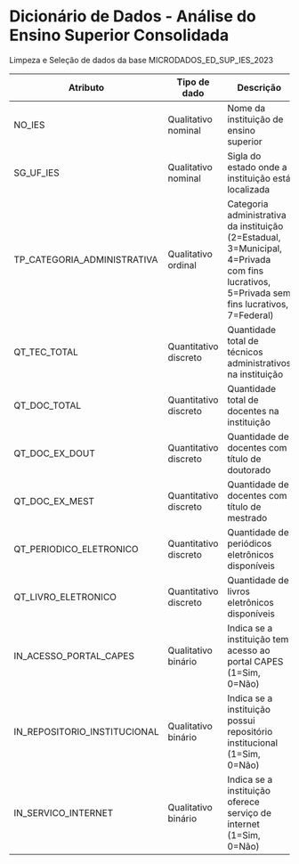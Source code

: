 # Dicionário de Dados - Análise do Ensino Superior Consolidada

Limpeza e Seleção de dados da base MICRODADOS_ED_SUP_IES_2023

| Atributo                      | Tipo de dado               | Descrição                                                                 |
|-------------------------------|----------------------------|---------------------------------------------------------------------------|
| NO_IES                        | Qualitativo nominal        | Nome da instituição de ensino superior                                   |
| SG_UF_IES                     | Qualitativo nominal        | Sigla do estado onde a instituição está localizada                       |
| TP_CATEGORIA_ADMINISTRATIVA   | Qualitativo ordinal        | Categoria administrativa da instituição (2=Estadual, 3=Municipal, 4=Privada com fins lucrativos, 5=Privada sem fins lucrativos, 7=Federal) |
| QT_TEC_TOTAL                  | Quantitativo discreto      | Quantidade total de técnicos administrativos na instituição              |
| QT_DOC_TOTAL                  | Quantitativo discreto      | Quantidade total de docentes na instituição                              |
| QT_DOC_EX_DOUT                | Quantitativo discreto      | Quantidade de docentes com título de doutorado                           |
| QT_DOC_EX_MEST                | Quantitativo discreto      | Quantidade de docentes com título de mestrado                            |
| QT_PERIODICO_ELETRONICO       | Quantitativo discreto      | Quantidade de periódicos eletrônicos disponíveis                         |
| QT_LIVRO_ELETRONICO           | Quantitativo discreto      | Quantidade de livros eletrônicos disponíveis                             |
| IN_ACESSO_PORTAL_CAPES        | Qualitativo binário        | Indica se a instituição tem acesso ao portal CAPES (1=Sim, 0=Não)        |
| IN_REPOSITORIO_INSTITUCIONAL  | Qualitativo binário        | Indica se a instituição possui repositório institucional (1=Sim, 0=Não)  |
| IN_SERVICO_INTERNET           | Qualitativo binário        | Indica se a instituição oferece serviço de internet (1=Sim, 0=Não)       |
